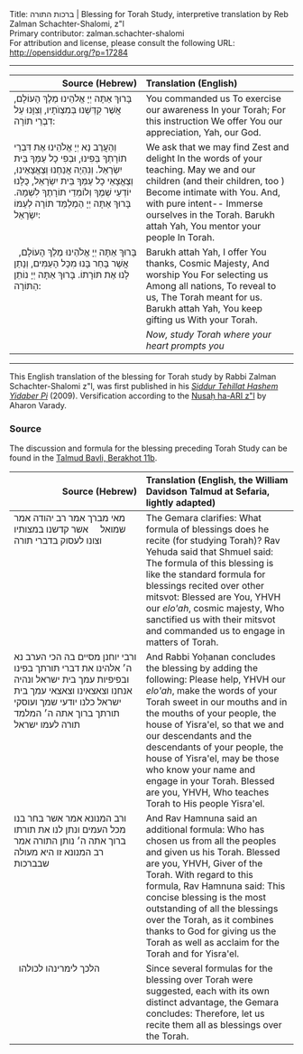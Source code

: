 <html>
<head></head>
<body>
Title: ברכות התורה |  Blessing for Torah Study, interpretive translation by Reb Zalman Schachter-Shalomi, z"l<br />
Primary contributor: zalman.schachter-shalomi<br />
For attribution and license, please consult the following URL: <a href="http://opensiddur.org/?p=17284">http://opensiddur.org/?p=17284</a>
<p />
<hr />

<table style="margin-left: auto;margin-right: auto;" class="draggable">
<thead><tr><th id="x" style="text-align: right;">Source (Hebrew)</th><th style="text-align: left;">Translation (English)</th></tr></thead>
<tbody>
<tr>
<td style="vertical-align:top;" width="46%">
<div class="liturgy"><span lang="he">
בָּרוּךְ אַתָּה 
יְיָ אֱלֹהֵינוּ 
מֶלֶךְ הָעוֹלָם, 
אֲשֶׁר קִדְּשָׁנוּ בְּמִצְוֺתָיו, 
וְצִוָּנוּ 
עַל דִבְרֵי תוֹרָה:
</span></div>
</td>
 
<td style="vertical-align:top;" width="53%">
<div class="english">
You commanded us
To exercise our awareness
In your Torah;
For this instruction
We offer You our appreciation,
Yah, our God.
</div></td>
</tr>


<tr>
<td style="vertical-align:top;" width="46%">
<div class="liturgy"><span lang="he">
וְהַעֲרֶב נָא יְיָ אֱלֹהֵינוּ 
אֶת דִּבְרֵי תוֹרָתְךָ בְּפִינוּ, 
וּבְפִי כָל עַמְּךָ בֵּית יִשְׂרָאֵל. 
וְנִהְיֶה אֲנַחְנוּ 
וְצֶאֱצָאֵינוּ, 
וְצֶאֱצָאֵי כָל עַמְּךָ בֵּית יִשְׂרָאֵל, 
כֻּלָּנוּ יוֹדְעֵי שְׁמֶךָ 
וְלוֹמְדֵי תוֹרָתֶךָ לִשְׁמָהּ. 
בָּרוּךְ אַתָּה יְיָ 
הַמְלַמֵּד תּוֹרָה 
לְעַמּוֹ יִשְׂרָאֵל:
</span></div>
</td>
 
<td style="vertical-align:top;" width="53%">
<div class="english">
We ask that we may find
Zest and delight
In the words of your teaching.
May we and our children
(and their children, too )
Become intimate with You.
And, with pure intent--
Immerse ourselves in the Torah.
Barukh attah Yah,
You mentor your people
In Torah.
</div></td>
</tr>


<tr>
<td style="vertical-align:top;" width="46%">
<div class="liturgy"><span lang="he">
בָּרוּךְ אַתָּה 
יְיָ אֱלֹהֵינוּ 
מֶלֶךְ הָעוֹלָם, 
&nbsp;
אֲשֶׁר בָּחַר בָּנוּ 
מִכָּל הָעַמִּים, 
וְנָתַן לָנוּ 
אֶת תּוֹרָתוֹ. 
בָּרוּךְ אַתָּה יְיָ 
נוֹתֵן 
הַתּוֹרָה:
</span></div>
</td>
 
<td style="vertical-align:top;" width="53%">
<div class="english">
Barukh attah Yah,
I offer You thanks,
Cosmic Majesty,
And worship You
For selecting us
Among all nations,
To reveal to us,
The Torah meant for us.
Barukh attah Yah,
You keep gifting us
With your Torah.
</div></td>
</tr>


<tr>
<td style="vertical-align:top;" width="46%">
<div class="liturgy"><span lang="he">

</span></div>
</td>
 
<td style="vertical-align:top;" width="53%">
<div class="english">
<em>Now, 
study Torah 
where your heart prompts you</em>
</div></td>
</tr>
</tbody></table>

<hr />

This English translation of the blessing for Torah study by Rabbi Zalman Schachter-Shalomi z"l, was first published in his <em><a href="https://opensiddur.org/siddurim/ha-ari/neo-hasidut/reb-zalmans-open-siddur-tehillat-hashem/">Siddur Tehillat Hashem Yidaber Pi</a></em> (2009). Versification according to the <a href="https://opensiddur.org/siddurim/ha-ari/hasidut-ha-ari/nusah-ha-ari-a-new-transcription-by-shmuel-gonzales/">Nusaḥ ha-ARI z"l</a> by Aharon Varady.

<h3>Source</h3>

The discussion and formula for the blessing preceding Torah Study can be found in the <a href="https://www.sefaria.org/Berakhot.11b.16-19/he/William_Davidson_Edition_-_Aramaic?lang=bi&with=all&lang2=bi">Talmud Bavli, Berakhot 11b</a>.

<table style="margin-left: auto;margin-right: auto;" class="draggable">
<thead><tr><th id="x" style="text-align: right;">Source (Hebrew)</th><th style="text-align: left;">Translation (English, the William Davidson Talmud at Sefaria, lightly adapted)</th></tr></thead>
<tbody>
<tr>
<td style="vertical-align:top;" width="46%">
<div class="liturgy"><span lang="he">
מאי מברך 
אמר רב יהודה אמר שמואל 
&nbsp;
&nbsp;
אשר קדשנו במצותיו 
וצונו לעסוק בדברי תורה
</span></div>
</td>
 
<td style="vertical-align:top;" width="53%">
<div class="english">
The Gemara clarifies: What formula of blessings does he recite (for studying Torah)?  
Rav Yehuda said that Shmuel said: 
The formula of this blessing is like the standard formula for blessings recited over other mitsvot: 
Blessed are You, YHVH our <em>elo'ah</em>, cosmic majesty, 
Who sanctified us with their mitsvot 
and commanded us to engage in matters of Torah.
</div></td>
</tr>


<tr>
<td style="vertical-align:top;" width="46%">
<div class="liturgy"><span lang="he">
ורבי יוחנן מסיים בה הכי 
הערב נא 
ה׳ אלהינו 
את דברי תורתך בפינו 
ובפיפיות עמך בית ישראל 
ונהיה אנחנו וצאצאינו 
וצאצאי עמך בית ישראל 
כלנו יודעי שמך 
ועוסקי תורתך 
ברוך אתה ה׳ 
המלמד תורה לעמו ישראל
</span></div>
</td>
 
<td style="vertical-align:top;" width="53%">
<div class="english">
And Rabbi Yoḥanan concludes the blessing by adding the following: 
Please help,
YHVH our <em>elo'ah</em>, 
make the words of your Torah sweet in our mouths 
and in the mouths of your people, the house of Yisra'el, 
so that we and our descendants 
and the descendants of your people, the house of Yisra'el, 
may be those who know your name 
and engage in your Torah. 
Blessed are you, YHVH, 
Who teaches Torah to His people Yisra'el.
</div></td>
</tr>


<tr>
<td style="vertical-align:top;" width="46%">
<div class="liturgy"><span lang="he">
ורב המנונא אמר 
אשר בחר בנו מכל העמים 
ונתן לנו את תורתו 
ברוך אתה ה׳ 
נותן התורה 
אמר רב המנונא 
זו היא מעולה שבברכות
</span></div>
</td>
 
<td style="vertical-align:top;" width="53%">
<div class="english">
And Rav Hamnuna said an additional formula: 
Who has chosen us from all the peoples 
and given us his Torah. 
Blessed are you, YHVH, 
Giver of the Torah. 
With regard to this formula, Rav Hamnuna said: 
This concise blessing is the most outstanding of all the blessings over the Torah, as it combines thanks to God for giving us the Torah as well as acclaim for the Torah and for Yisra'el.
</div></td>
</tr>


<tr>
<td style="vertical-align:top;" width="46%">
<div class="liturgy"><span lang="he">
&nbsp;
הלכך לימרינהו לכולהו
</span></div>
</td>
 
<td style="vertical-align:top;" width="53%">
<div class="english">
Since several formulas for the blessing over Torah were suggested, each with its own distinct advantage, the Gemara concludes: 
Therefore, let us recite them all as blessings over the Torah.
</div></td>
</tr>
</tbody></table>
</body>
</html>